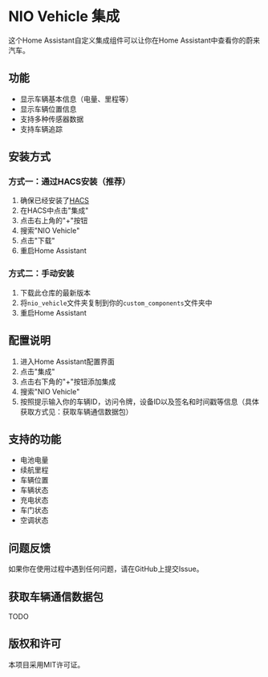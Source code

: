 # NIO Vehicle 集成

这个Home Assistant自定义集成组件可以让你在Home Assistant中查看你的蔚来汽车。

## 功能

- 显示车辆基本信息（电量、里程等）
- 显示车辆位置信息
- 支持多种传感器数据
- 支持车辆追踪

## 安装方式

### 方式一：通过HACS安装（推荐）

1. 确保已经安装了[HACS](https://hacs.xyz/)
2. 在HACS中点击"集成"
3. 点击右上角的"+"按钮
4. 搜索"NIO Vehicle"
5. 点击"下载"
6. 重启Home Assistant

### 方式二：手动安装

1. 下载此仓库的最新版本
2. 将`nio_vehicle`文件夹复制到你的`custom_components`文件夹中
3. 重启Home Assistant

## 配置说明

1. 进入Home Assistant配置界面
2. 点击"集成"
3. 点击右下角的"+"按钮添加集成
4. 搜索"NIO Vehicle"
5. 按照提示输入你的车辆ID，访问令牌，设备ID以及签名和时间戳等信息（具体获取方式见：获取车辆通信数据包）

## 支持的功能

- 电池电量
- 续航里程
- 车辆位置
- 车辆状态
- 充电状态
- 车门状态
- 空调状态

## 问题反馈

如果你在使用过程中遇到任何问题，请在GitHub上提交Issue。

## 获取车辆通信数据包
TODO

## 版权和许可

本项目采用MIT许可证。
